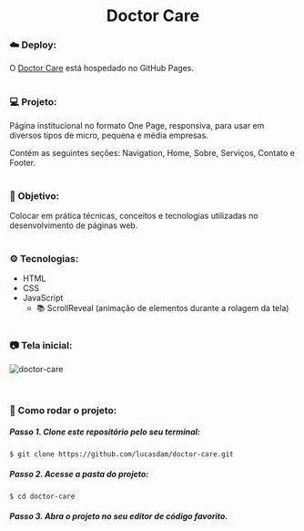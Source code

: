 <h1 align="center">Doctor Care</h1>

### ☁️ Deploy:
O <a href="https://lucasdam.github.io/doctor-care">Doctor Care</a> está hospedado no GitHub Pages.
<br /> <br />

### 💻 Projeto:
Página institucional no formato One Page, responsiva, para usar em diversos tipos de micro, pequena e média empresas. 

Contém as seguintes seções: Navigation, Home, Sobre, Serviços, Contato e Footer.
<br /> <br />

### 🎯 Objetivo:
Colocar em prática técnicas, conceitos e tecnologias utilizadas no desenvolvimento de páginas web.
<br /> <br />

### ⚙️ Tecnologias:
- HTML
- CSS
- JavaScript
    - 📚 ScrollReveal (animação de elementos durante a rolagem da tela)
<br /> <br />

### 📷 Tela inicial:
![doctor-care](https://user-images.githubusercontent.com/54273070/167270355-d32aca3c-d3e5-4364-928a-7a52664f965f.png)

<br />

### 📂 Como rodar o projeto:

##### Passo 1. Clone este repositório pelo seu terminal:
```
$ git clone https://github.com/lucasdam/doctor-care.git
```
##### Passo 2. Acesse a pasta do projeto:
```
$ cd doctor-care
```
##### Passo 3. Abra o projeto no seu editor de código favorito.
